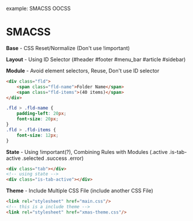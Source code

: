example: SMACSS OOCSS

SMACSS
===

**Base** - CSS Reset/Normalize (Don't use !important)

**Layout** - Using ID Selector (#header #footer #menu_bar #article #sidebar)

**Module** - Avoid element selectors, Reuse, Don't use ID selector
```html
<div class="fld">
    <span class="fld-name">Folder Name</span>
    <span class="fld-items">(40 items)</span>
</div>
```
```css
.fld > .fld-name {
    padding-left: 20px;
    font-size: 20px;
}
.fld > .fld-items {
    font-size: 12px;
}
```

**State** - Using !important(?), Combining Rules with Modules (.active .is-tab-active .selected .success .error)

```html
<div class="tab"></div>
<!-- using state -->
<div class="is-tab-active"></div>
```

**Theme** - Include Multiple CSS File (include another CSS File)

```html
<link rel="stylesheet" href="main.css"/>
<!-- this is a include theme -->
<link rel="stylesheet" href="xmas-theme.css"/>
```

